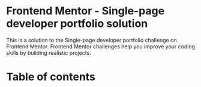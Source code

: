 # Frontend Mentor - Single-page developer portfolio solution

This is a solution to the Single-page developer portfolio challenge on Frontend Mentor. Frontend Mentor challenges help you improve your coding skills by building realistic projects.

# Table of contents

